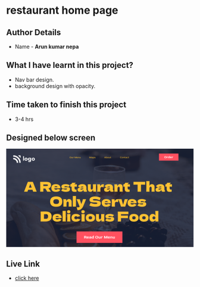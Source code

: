 # restaurant home page

## Author Details
- Name  -  __Arun kumar nepa__

## What I have learnt in this project?

- Nav bar design.
- background design with opacity.

## Time taken to finish this project
- 3-4 hrs

## Designed below screen
![home page](./thumbnail.png)

## Live Link
- [click here](https://arunpagedesign2.netlify.app)
